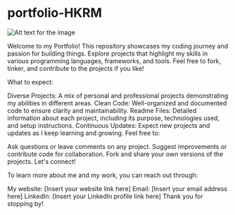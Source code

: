 # portfolio-HKRM
![Alt text for the image](Screenshot_2024-01-16_193351.png)


Welcome to my Portfolio!
This repository showcases my coding journey and passion for building things. Explore projects that highlight my skills in various programming languages, frameworks, and tools. Feel free to fork, tinker, and contribute to the projects if you like!

What to expect:

Diverse Projects: A mix of personal and professional projects demonstrating my abilities in different areas.
Clean Code: Well-organized and documented code to ensure clarity and maintainability.
Readme Files: Detailed information about each project, including its purpose, technologies used, and setup instructions.
Continuous Updates: Expect new projects and updates as I keep learning and growing.
Feel free to:

Ask questions or leave comments on any project.
Suggest improvements or contribute code for collaboration.
Fork and share your own versions of the projects.
Let's connect!

To learn more about me and my work, you can reach out through:

My website: [Insert your website link here]
Email: [Insert your email address here]
LinkedIn: [Insert your LinkedIn profile link here]
Thank you for stopping by!
